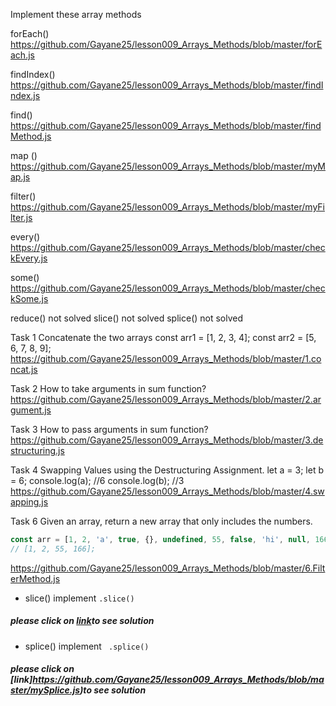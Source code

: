 Implement these array methods

forEach()
https://github.com/Gayane25/lesson009_Arrays_Methods/blob/master/forEach.js

findIndex()
https://github.com/Gayane25/lesson009_Arrays_Methods/blob/master/findIndex.js

find()
https://github.com/Gayane25/lesson009_Arrays_Methods/blob/master/findMethod.js

map ()
https://github.com/Gayane25/lesson009_Arrays_Methods/blob/master/myMap.js

filter()
https://github.com/Gayane25/lesson009_Arrays_Methods/blob/master/myFilter.js

every()
https://github.com/Gayane25/lesson009_Arrays_Methods/blob/master/checkEvery.js

some()
https://github.com/Gayane25/lesson009_Arrays_Methods/blob/master/checkSome.js

reduce() not solved
slice() not solved
splice() not solved

Task 1
Concatenate the two arrays
const arr1 = [1, 2, 3, 4];
const arr2 = [5, 6, 7, 8, 9];
https://github.com/Gayane25/lesson009_Arrays_Methods/blob/master/1.concat.js

Task 2
How to take arguments in sum function?
https://github.com/Gayane25/lesson009_Arrays_Methods/blob/master/2.argument.js

Task 3
How to pass arguments in sum function?
https://github.com/Gayane25/lesson009_Arrays_Methods/blob/master/3.destructuring.js

Task 4
Swapping Values using the Destructuring Assignment.
let a = 3;
let b = 6;
console.log(a); //6
console.log(b); //3
https://github.com/Gayane25/lesson009_Arrays_Methods/blob/master/4.swapping.js

Task 6
Given an array, return a new array that only includes the numbers.

```javascript
const arr = [1, 2, 'a', true, {}, undefined, 55, false, 'hi', null, 166, NaN];
// [1, 2, 55, 166];
```

https://github.com/Gayane25/lesson009_Arrays_Methods/blob/master/6.FilterMethod.js

- slice() implement
  `.slice()`

##### please click on [link](https://github.com/Gayane25/lesson009_Arrays_Methods/blob/master/mySlice.js)to see solution

- splice() implement
  ` .splice()`

##### please click on [link]https://github.com/Gayane25/lesson009_Arrays_Methods/blob/master/mySplice.js)to see solution
